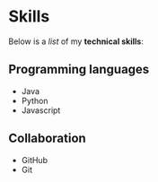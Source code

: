 # Skills

Below is a _list_ of my **technical skills**:

## Programming languages
- Java
- Python
- Javascript

## Collaboration
- GitHub
- Git
